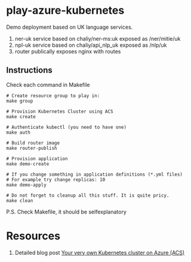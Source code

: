 # play-azure-kubernetes

Demo deployment based on UK language services.

1. ner-uk service based on chaliy/ner-ms:uk exposed as /ner/mitie/uk
2. npl-uk service based on chaliy/api_nlp_uk exposed as /nlp/uk
3. router publically exposes nginx with routes


## Instructions

Check each command in Makefile

```
# Create resource group to play in:
make group

# Provision Kubernetes Cluster using ACS
make create

# Authenticate kubectl (you need to have one)
make auth

# Build router image
make router-publish

# Provision application
make demo-create

# If you change something in application definitions (*.yml files)
# For example try change replicas: 10
make demo-apply

# Do not forget to cleanup all this stuff. It is quite pricy.
make clean
```

P.S. Check Makefile, it should be selfexplanatory

# Resources

1. Detailed blog post [Your very own Kubernetes cluster on Azure (ACS)](https://medium.com/devoops-and-universe/your-very-own-kubernetes-cluster-on-azure-acs-9ea758dcf100)
